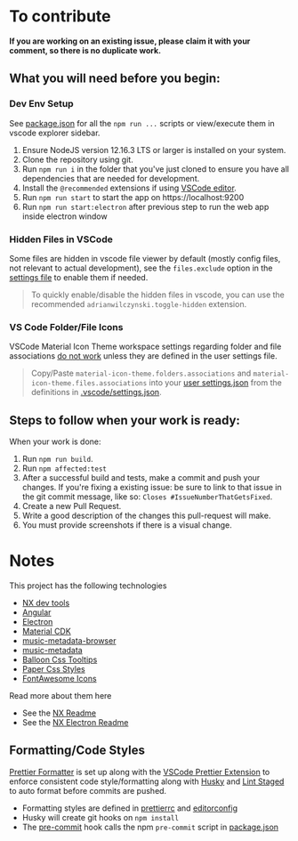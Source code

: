 # To contribute

**If you are working on an existing issue, please claim it with your comment, so there is no duplicate work.**


## What you will need before you begin:

### Dev Env Setup
See [package.json](./package.json) for all the `npm run ...` scripts or view/execute them in vscode explorer sidebar.

1. Ensure NodeJS version 12.16.3 LTS or larger is installed on your system.
2. Clone the repository using git.
3. Run `npm run i` in the folder that you've just cloned to ensure you have all dependencies that are needed for development.
4. Install the `@recommended` extensions if using [VSCode editor](https://code.visualstudio.com/).
5. Run `npm run start` to start the app on https://localhost:9200
6. Run `npm run start:electron` after previous step to run the web app inside electron window

### Hidden Files in VSCode
Some files are hidden in vscode file viewer by default (mostly config files, not relevant to actual development),
see the `files.exclude` option in the [settings file](.vscode/settings.json) to enable them if needed.

> To quickly enable/disable the hidden files in vscode, you can use the recommended `adrianwilczynski.toggle-hidden` extension.

### VS Code Folder/File Icons
VSCode Material Icon Theme workspace settings regarding folder and file associations [do not work](https://github.com/PKief/vscode-material-icon-theme/issues/208) unless they are defined in the user settings file.

> Copy/Paste `material-icon-theme.folders.associations` and `material-icon-theme.files.associations` into your [user settings.json](https://code.visualstudio.com/docs/getstarted/settings#_settings-file-locations) from the definitions in [.vscode/settings.json](.vscode/settings.json).



## Steps to follow when your work is ready:

When your work is done:
1. Run `npm run build`.
2. Run `npm affected:test`
3. After a successful build and tests, make a commit and push your changes.
   If you're fixing a existing issue: be sure to link to that issue in the git commit message, like so:
   `Closes #IssueNumberThatGetsFixed`.
4. Create a new Pull Request.
5. Write a good description of the changes this pull-request will make.
6. You must provide screenshots if there is a visual change.



# Notes
This project has the following technologies
* [NX dev tools](https://nx.dev/angular)
* [Angular](https://angular.io/)
* [Electron](https://www.electronjs.org/)
* [Material CDK](https://material.angular.io/cdk/categories)
* [music-metadata-browser](https://github.com/Borewit/music-metadata-browser)
* [music-metadata](https://github.com/Borewit/music-metadata)
* [Balloon Css Tooltips](https://github.com/kazzkiq/balloon.css)
* [Paper Css Styles](https://www.getpapercss.com/)
* [FontAwesome Icons](https://fontawesome.com/)

Read more about them here
* See the [NX Readme](./readme-nx.md)
* See the [NX Electron Readme](https://github.com/bennymeg/nx-electron)


## Formatting/Code Styles
[Prettier Formatter](https://prettier.io/) is set up along with the [VSCode Prettier Extension](https://marketplace.visualstudio.com/items?itemName=esbenp.prettier-vscode) to enforce consistent code style/formatting along with [Husky](https://www.npmjs.com/package/husky) and [Lint Staged](https://www.npmjs.com/package/lint-staged) to auto format before commits are pushed.

* Formatting styles are defined in [prettierrc](.prettierrc) and [editorconfig](.editorconfig)
* Husky will create git hooks on `npm install`
* The [pre-commit](.husky/pre-commit) hook calls the npm `pre-commit` script in [package.json](package.json)
